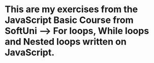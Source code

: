 # This are my exercises from the JavaScript Basic Course from SoftUni --> For loops, While loops and Nested loops written on JavaScript.

